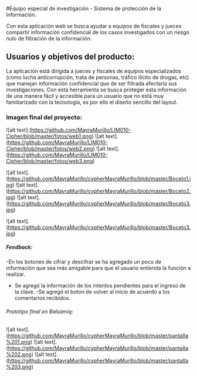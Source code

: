 #Equipo especial de investigación - Sistema de protección de la información.

Con esta aplicación web se busca ayudar a equipos de fiscales y jueces compartir información confidencial de los casos investigados con un riesgo nulo de filtración de la información.

## Usuarios y objetivos del producto:
La aplicación está dirigida a jueces y fiscales de equipos especializados (como lucha anticorrupción, trata de personas, tráfico ilícito de drogas, etc) que manejan información confidencial que de ser filtrada afectaría sus investigaciones.
Con esta herramienta se busca proteger esta información de una manera fácil y accesible para un usuario que no está muy familiarizado con la tecnología, es por ello el diseño sencillo del layout.

### Imagen final del proyecto:

![alt text].(https://github.com/MayraMurillo/LIM010-Cipher/blob/master/fotos/web1.png) 
![alt text].(https://github.com/MayraMurillo/LIM010-Cipher/blob/master/fotos/web2.png) 
![alt text].(https://github.com/MayraMurillo/LIM010-Cipher/blob/master/fotos/web3.png)

 ![alt text].(<https://github.com/MayraMurillo/cypherMayraMurillo/blob/master/Boceto1.jpg>)
 ![alt text].(<https://github.com/MayraMurillo/cypherMayraMurillo/blob/master/Boceto2.jpg>)
 ![alt text].(<https://github.com/MayraMurillo/cypherMayraMurillo/blob/master/Boceto3.jpg>)

![alt text].(<https://github.com/MayraMurillo/cypherMayraMurillo/blob/master/Boceto3.jpg>)

##### Feedback:

-En los botones de cifrar y descifrar se ha agregado un poco de información que sea más amigable para que el usuario entienda la función a realizar.
- Se agregó la información de los intentos pendientes para el ingreso de la clave.
-Se agregó el boton de volver al inicio de acuerdo a los comentarios recibidos.

###### Prototipo final en Balsamiq:
  
![alt text].(<https://github.com/MayraMurillo/cypherMayraMurillo/blob/master/pantalla%201.png>)
![alt text].(<https://github.com/MayraMurillo/cypherMayraMurillo/blob/master/pantalla%202.png>)
![alt text].(<https://github.com/MayraMurillo/cypherMayraMurillo/blob/master/pantalla%203.png>)
